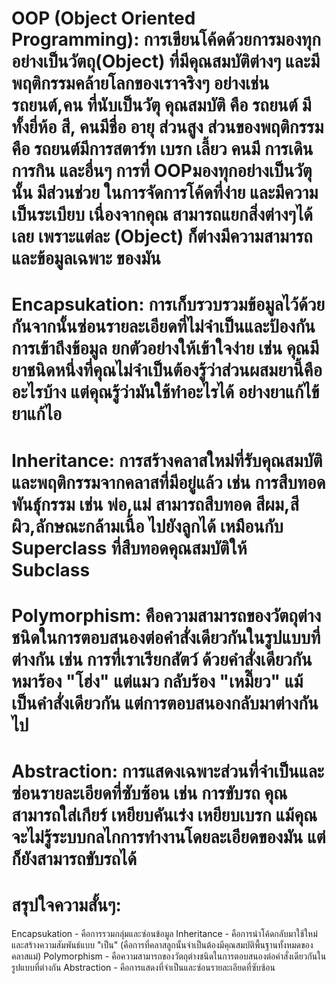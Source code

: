 # OOP (Object Oriented Programming): การเขียนโค้ดด้วยการมองทุกอย่างเป็นวัตถุ(Object) ที่มีคุณสมบัติต่างๆ  และมีพฤติกรรมคล้ายโลกของเราจริงๆ อย่างเช่น รถยนต์,คน ที่นับเป็นวัตุ คุณสมบัติ คือ รถยนต์ มีทั้งยี่ห้อ สี, คนมีชื่อ อายุ ส่วนสูง ส่วนของพฤติกรรมคือ รถยนต์มีการสตาร์ท เบรก เลี้ยว คนมี การเดิน การกิน และอื่นๆ การที่ OOPมองทุกอย่างเป็นวัตุนั้น มีส่วนช่วย ในการจัดการโค้ดที่ง่าย และมีความเป็นระเบียบ เนื่องจากคุณ สามารถแยกสิ่งต่างๆได้เลย เพราะแต่ละ (Object) ก็ต่างมีความสามารถและข้อมูลเฉพาะ ของมัน 

# Encapsukation: การเก็บรวบรวมข้อมูลไว้ด้วยกันจากนั้นซ่อนรายละเอียดที่ไม่จำเป็นและป้องกันการเข้าถึงข้อมูล ยกตัวอย่างให้เข้าใจง่าย เช่น คุณมียาชนิดหนึ่งที่คุณไม่จำเป็นต้องรู้ว่าส่วนผสมยานี้คืออะไรบ้าง แต่คุณรู้ว่ามันใช้ทำอะไรได้ อย่างยาแก้ไข้ ยาแก้ไอ

# Inheritance: การสร้างคลาสใหม่ที่รับคุณสมบัติและพฤติกรรมจากคลาสที่มีอยู่แล้ว เช่น การสืบทอดพันธุ์กรรม เช่น พ่อ,แม่ สามารถสืบทอด สีผม,สีผิว,ลักษณะกล้ามเนื้อ ไปยังลูกได้ เหมือนกับ Superclass ที่สืบทอดคุณสมบัติให้ Subclass

# Polymorphism:  คือความสามารถของวัตถุต่างชนิดในการตอบสนองต่อคำสั่งเดียวกันในรูปแบบที่ต่างกัน เช่น การที่เราเรียกสัตว์ ด้วยคำสั่งเดียวกัน หมาร้อง "โฮ่ง" แต่แมว กลับร้อง "เหมี๊ยว" แม้เป็นคำสั่งเดียวกัน แต่การตอบสนองกลับมาต่างกันไป

# Abstraction: การแสดงเฉพาะส่วนที่จำเป็นและซ่อนรายละเอียดที่ซับซ้อน เช่น การขับรถ คุณสามารถใส่เกียร์ เหยียบคันเร่ง เหยียบเบรก แม้คุณจะไม่รู้ระบบกลไกการทำงานโดยละเอียดของมัน แต่ก็ยังสามารถขับรถได้

# สรุปใจความสั้นๆ: 
Encapsukation - คือการรวมกลุ่มและซ่อนข้อมูล
Inheritance - คือการนำโค้ดกลับมาใช้ใหม่และสร้างความสัมพันธ์แบบ "เป็น" (คือการที่คลาสลูกนั้นจำเป็นต้องมีคุณสมบัติพื้นฐานทั้งหมดของคลาสแม่)
Polymorphism - คือความสามารถของวัตถุต่างชนิดในการตอบสนองต่อคำสั่งเดียวกันในรูปแบบที่ต่างกัน
Abstraction - คือการแสดงที่จำเป็นและซ่อนรายละเอียดที่ซับซ้อน